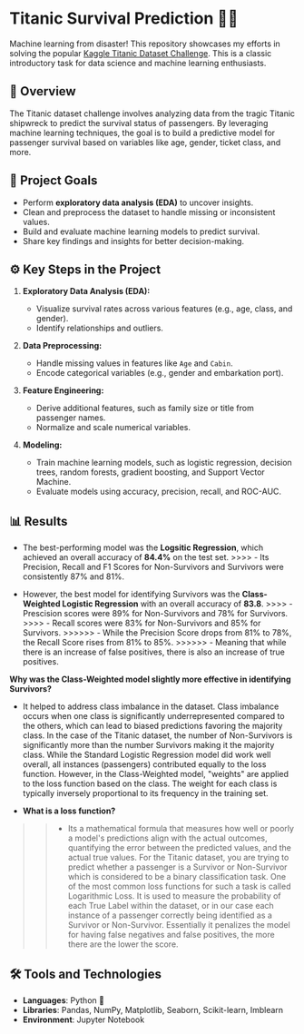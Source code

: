# Titanic Survival Prediction 🌊🚢

Machine learning from disaster! This repository showcases my efforts in solving the popular [Kaggle Titanic Dataset Challenge](https://www.kaggle.com/c/titanic). This is a classic introductory task for data science and machine learning enthusiasts.

## 📖 Overview

The Titanic dataset challenge involves analyzing data from the tragic Titanic shipwreck to predict the survival status of passengers. By leveraging machine learning techniques, the goal is to build a predictive model for passenger survival based on variables like age, gender, ticket class, and more.

## 🚀 Project Goals

- Perform **exploratory data analysis (EDA)** to uncover insights.
- Clean and preprocess the dataset to handle missing or inconsistent values.
- Build and evaluate machine learning models to predict survival.
- Share key findings and insights for better decision-making.

## ⚙️ Key Steps in the Project

1. **Exploratory Data Analysis (EDA):**
   - Visualize survival rates across various features (e.g., age, class, and gender).
   - Identify relationships and outliers.

2. **Data Preprocessing:**
   - Handle missing values in features like `Age` and `Cabin`.
   - Encode categorical variables (e.g., gender and embarkation port).

3. **Feature Engineering:**
   - Derive additional features, such as family size or title from passenger names.
   - Normalize and scale numerical variables.

4. **Modeling:**
   - Train machine learning models, such as logistic regression, decision trees, random forests, gradient boosting, and Support Vector Machine.
   - Evaluate models using accuracy, precision, recall, and ROC-AUC.

## 📊 Results

- The best-performing model was the **Logsitic Regression**, which achieved an overall accuracy of **84.4%** on the test set.
      >>>> - Its Precision, Recall and F1 Scores for Non-Survivors and Survivors were consistently 87% and 81%.
  
- However, the best model for identifying Survivors was the **Class-Weighted Logistic Regression** with an overall accuracy of **83.8**.
      >>>> - Prescision scores were 89% for Non-Survivors and 78% for Survivors.
      >>>> - Recall scores were 83% for Non-Survivors and 85% for Survivors.
           >>>>>> - While the Precision Score drops from 81% to 78%, the Recall Score rises from 81% to 85%.
           >>>>>> - Meaning that while there is an increase of false positives, there is also an increase of true positives.

**Why was the Class-Weighted model slightly more effective in identifying Survivors?**
 - It helped to address class imbalance in the dataset. Class imbalance occurs when one class is significantly underrepresented compared to the others, which can lead to biased predictions favoring the majority class. In the case of the Titanic dataset, the number of Non-Survivors is significantly more than the number Survivors making it the majority class. While the Standard Logistic Regression model did work well overall, all instances (passengers) contributed equally to the loss function. However, in the Class-Weighted model, "weights" are applied to the loss function based on the class. The weight for each class is typically inversely proportional to its frequency in the training set.

- **What is a loss function?**
>> - Its a mathematical formula that measures how well or poorly a model's predictions align with the actual outcomes, quantifying the error between the predicted values, and the actual true values. For the Titanic dataset, you are trying to predict whether a passenger is a Survivor or Non-Survivor which is considered to be a binary classification task. One of the most common loss functions for such a task is called Logarithmic Loss. It is used to measure the probability of each True Label within the dataset, or in our case each instance of a passenger correctly being identified as a Survivor or Non-Survivor. Essentially it penalizes the model for having false negatives and false positives, the more there are the lower the score.

## 🛠️ Tools and Technologies

- **Languages**: Python 🐍
- **Libraries**: Pandas, NumPy, Matplotlib, Seaborn, Scikit-learn, Imblearn
- **Environment**: Jupyter Notebook
